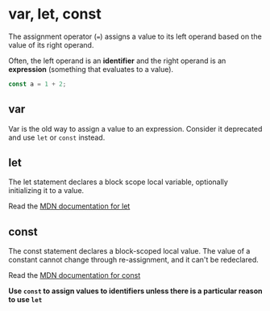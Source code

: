 var, let, const
===============

The assignment operator (`=`) assigns a value to its left operand based on the value of its right operand.

Often, the left operand is an __identifier__ and the right operand is an __expression__ (something that evaluates to a value).

```javascript
const a = 1 + 2;
```

var
---

Var is the old way to assign a value to an expression. Consider it deprecated and use `let` or `const` instead. 

let
---

The let statement declares a block scope local variable, optionally initializing it to a value.

Read the [MDN documentation for let](https://developer.mozilla.org/en-US/docs/Web/JavaScript/Reference/Statements/let)

const
----

The const statement declares a block-scoped local value. The value of a constant cannot change through re-assignment, and it can't be redeclared.

Read the [MDN documentation for const](https://developer.mozilla.org/en-US/docs/Web/JavaScript/Reference/Statements/const)

__Use `const` to assign values to identifiers unless there is a particular reason to use `let`__